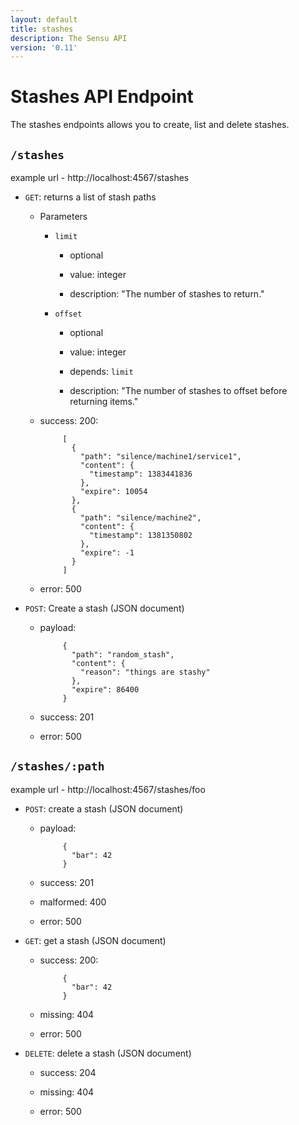 ```yaml
---
layout: default
title: stashes
description: The Sensu API
version: '0.11'
---
```


<div class="page-header">
  <h1>Stashes API Endpoint<small></small></h1>
</div>

The stashes endpoints allows you to create, list and delete stashes.

## `/stashes`

example url - http://localhost:4567/stashes

* `GET`: returns a list of stash paths

  - Parameters

    - `limit`

      - optional

      - value: integer

      - description: "The number of stashes to return."

    - `offset`

      - optional

      - value: integer

      - depends: `limit`

      - description: "The number of stashes to offset before returning items."

  - success: 200:

             [
               {
                 "path": "silence/machine1/service1",
                 "content": {
                   "timestamp": 1383441836
                 },
                 "expire": 10054
               },
               {
                 "path": "silence/machine2",
                 "content": {
                   "timestamp": 1381350802
                 },
                 "expire": -1
               }
             ]

  - error: 500

* `POST`: Create a stash (JSON document)

  - payload:

             {
               "path": "random_stash",
               "content": {
                 "reason": "things are stashy"
               },
               "expire": 86400
             }

  - success: 201

  - error: 500

## `/stashes/:path`

example url - http://localhost:4567/stashes/foo

* `POST`: create a stash (JSON document)

  - payload:

             {
               "bar": 42
             }

  - success: 201

  - malformed: 400

  - error: 500

* `GET`: get a stash (JSON document)

  - success: 200:

             {
               "bar": 42
             }

  - missing: 404

  - error: 500

* `DELETE`: delete a stash (JSON document)

  - success: 204

  - missing: 404

  - error: 500
